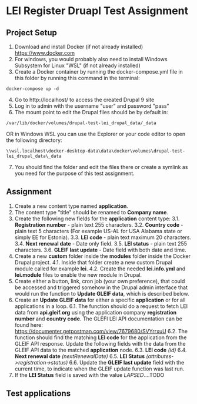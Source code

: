 # LEI Register Druapl Test Assignment #

## Project Setup ##

1. Download and install Docker (if not already installed) https://www.docker.com
2. For windows, you would probably also need to install Windows Subsystem for Linux "WSL"
(if not already installed)
3. Create a Docker container by running the docker-compose.yml file in this folder
by running this command in the terminal:
~~~
docker-compose up -d
~~~
4. Go to http://localhost/ to access the created Drupal 9 site
5. Log in to admin with the username "user" and password "pass"
6. The mount point to edit the Drupal files should be by default in:
~~~
/var/lib/docker/volumes/drupal-test-lei_drupal_data/_data
~~~
OR in Windows WSL you can use the Explorer or your code editor to open the following directory:
~~~
\\wsl.localhost\docker-desktop-data\data\docker\volumes\drupal-test-lei_drupal_data\_data
~~~
7. You should find the folder and edit the files there or create a symlink
as you need for the purpose of this test assignment.

## Assignment ##

1. Create a new content type named **application**.
2. The content type "title" should be renamed to **Company name**.
3. Create the following new fields for the **application** content type:
  3.1. **Registration number** - plain text 255 characters.
  3.2. **Country code** - plain text 5 characters (For example US-AL for USA Alabama state or simply EE for Estonia).
  3.3. **LEI code** - plain text maximum 20 characters.
  3.4. **Next renewal date** - Date only field.
  3.5. **LEI status** - plain text 255 characters.
  3.6. **GLEIF last update** - Date field with both date and time.
4. Create a new **custom** folder inside the **modules** folder inside the Docker Drupal project.
  4.1. Inside that folder create a new custom Drupal module called for example **lei**.
  4.2. Create the needed **lei.info.yml** and **lei.module** files to enable the new module in Drupal.
5. Create either a button, link, cron job (your own preference), that could be accessed and triggered somehow in the Drupal admin interface that would run the function to **Update GLEIF data**, which is described below.
6. Create an **Update GLEIF data** for either a specific **application** or for all applications in a loop.
  6.1. The function should do a request to fetch LEI data from **api.gleif.org** using the application company **registration number** and **country code**. The GLEFI LEI API documentation can be found here: https://documenter.getpostman.com/view/7679680/SVYrrxuU
  6.2. The function should find the matching **LEI code** for the application from the GLEIF API response. Update the following fields with the data from the GLEIF API data to the matched **application** node.
  6.3. **LEI code** *(id)*
  6.4. **Next renewal date** *(nextRenewalDate)*
  6.5. **LEI Status** *(attributes->registration->status)*
  6.6. Update the **GLEIF last update** field with the current time, to indicate when the GLEIF update function was last run.
7. If the **LEI Status** field is saved with the value *LAPSED*....TODO


## Test applications ##
